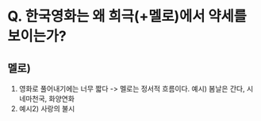 # Q. 한국영화는 왜 희극(+멜로)에서 약세를 보이는가?

## 멜로)
1. 영화로 풀어내기에는 너무 짧다
	-> 멜로는 정서적 흐름이다.
	  예시) 봄날은 간다, 시네마천국, 화양연화
2. 
	  예시2) 사랑의 불시
